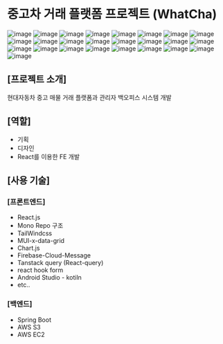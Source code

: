 # 중고차 거래 플랫폼 프로젝트 (WhatCha)

![image](https://github.com/user-attachments/assets/3c1601b7-4d32-43ab-a881-9792c351db13)
![image](https://github.com/user-attachments/assets/dbce2a8c-b64c-4e01-b645-dffaec105882)
![image](https://github.com/user-attachments/assets/18df4c2a-4250-4a59-91c0-21ce51a88d11)
![image](https://github.com/user-attachments/assets/23633392-5bc6-44f3-ad0c-a59cfcbe0f38)
![image](https://github.com/user-attachments/assets/bea207fe-aedc-46ff-b568-2c7ebaf99d67)
![image](https://github.com/user-attachments/assets/68af38f6-49c2-4aa1-8bed-82861d6fb4be)
![image](https://github.com/user-attachments/assets/7c11f565-2926-4150-8d46-1c88c605aae0)
![image](https://github.com/user-attachments/assets/6de79274-f8f5-4186-828e-b8cddcff630f)
![image](https://github.com/user-attachments/assets/3047b4d3-8472-4911-9b9f-bad014802257)
![image](https://github.com/user-attachments/assets/6d5a0fb9-675f-40d4-a8fa-9be83c37c8f0)
![image](https://github.com/user-attachments/assets/d10ca29f-7a19-45c7-83b8-2d56bd3d0726)
![image](https://github.com/user-attachments/assets/9d1b9f10-9e40-4bdb-a126-64ebc1aaf5a8)
![image](https://github.com/user-attachments/assets/44f35a18-0358-4c2b-91ce-fe80cb8980e1)
![image](https://github.com/user-attachments/assets/598621eb-1394-4f6e-b0ed-e0f12d063529)
![image](https://github.com/user-attachments/assets/a0a410ea-4dda-47a1-9daf-082fcf31cf8e)
![image](https://github.com/user-attachments/assets/52a32ffc-c93d-4325-895c-6bf1067a3022)
![image](https://github.com/user-attachments/assets/31c6f008-7409-4315-9e6c-b39574dc3f71)
![image](https://github.com/user-attachments/assets/8ad181b8-2f15-4616-8882-fe7fcaa5983d)
![image](https://github.com/user-attachments/assets/eca7d630-7b5f-4a9e-a9b3-567f8bd193c2)
![image](https://github.com/user-attachments/assets/3ad40077-c664-4c05-a3e2-132ebc32561a)
![image](https://github.com/user-attachments/assets/ba8fe40b-f059-482d-8523-c273493c88b9)
![image](https://github.com/user-attachments/assets/17f72c4b-7b7c-49a2-a6bc-c43fd4437f28)
![image](https://github.com/user-attachments/assets/2b04c601-d823-486b-abee-0bee9dbb2fb3)
![image](https://github.com/user-attachments/assets/33f649f9-15f6-49d6-b0b8-d26ad264928e)
![image](https://github.com/user-attachments/assets/738ff08f-3254-4d65-be7f-e552d6d3caac)


## **[프로젝트 소개]**

현대자동차 중고 매물 거래 플랫폼과 관리자 백오피스 시스템 개발

## **[역할]**

- 기획
- 디자인
- React를 이용한 FE 개발

## [사용 기술]
### [프론트엔드]
- React.js
- Mono Repo 구조
- TailWindcss
- MUI-x-data-grid
- Chart.js
- Firebase-Cloud-Message
- Tanstack query (React-query)
- react hook form
- Android Studio - kotiln
- etc..

### [백엔드]

- Spring Boot
- AWS S3
- AWS EC2
